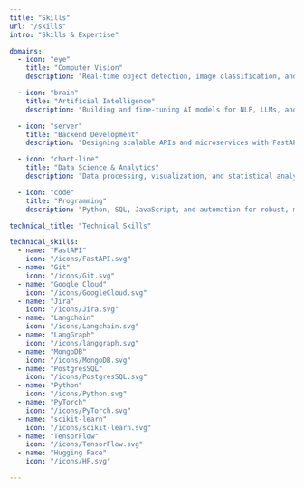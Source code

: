 ```yaml
---
title: "Skills"
url: "/skills"
intro: "Skills & Expertise"

domains:
  - icon: "eye"
    title: "Computer Vision"
    description: "Real-time object detection, image classification, and video analytics using YOLO, OpenCV, and deep learning."

  - icon: "brain"
    title: "Artificial Intelligence"
    description: "Building and fine-tuning AI models for NLP, LLMs, and generative tasks with PyTorch, TensorFlow, and Hugging Face."

  - icon: "server"
    title: "Backend Development"
    description: "Designing scalable APIs and microservices with FastAPI, Docker, and cloud deployment."

  - icon: "chart-line"
    title: "Data Science & Analytics"
    description: "Data processing, visualization, and statistical analysis for actionable insights in sports and business."

  - icon: "code"
    title: "Programming"
    description: "Python, SQL, JavaScript, and automation for robust, maintainable solutions."

technical_title: "Technical Skills"

technical_skills:
  - name: "FastAPI"
    icon: "/icons/FastAPI.svg"
  - name: "Git"
    icon: "/icons/Git.svg"
  - name: "Google Cloud"
    icon: "/icons/GoogleCloud.svg"
  - name: "Jira"
    icon: "/icons/Jira.svg"
  - name: "Langchain"
    icon: "/icons/Langchain.svg"
  - name: "LangGraph"
    icon: "/icons/langgraph.svg"
  - name: "MongoDB"
    icon: "/icons/MongoDB.svg"
  - name: "PostgresSQL"
    icon: "/icons/PostgresSQL.svg"
  - name: "Python"
    icon: "/icons/Python.svg"
  - name: "PyTorch"
    icon: "/icons/PyTorch.svg"
  - name: "scikit-learn"
    icon: "/icons/scikit-learn.svg"
  - name: "TensorFlow"
    icon: "/icons/TensorFlow.svg"
  - name: "Hugging Face"
    icon: "/icons/HF.svg"

---
```

